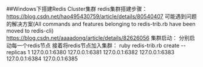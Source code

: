 ##Windows下搭建Redis Cluster集群
redis集群搭建步骤：
https://blog.csdn.net/hao495430759/article/details/80540407
可能遇到问题的解决方案(All commands and features belonging to redis-trib.rb have been moved to redis-cli)
https://blog.csdn.net/aaaadong/article/details/82626056
集群启动：
分别启动每一个redis节点
接着将redis节点加入集群：
ruby redis-trib.rb create --replicas 1 127.0.0.1:6380 127.0.0.1:6381 127.0.0.1:6382 127.0.0.1:6383 127.0.0.1:6384 127.0.0.1:6385
